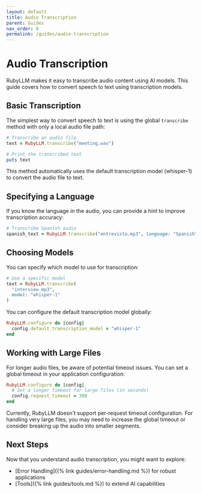 ```yaml
---
layout: default
title: Audio Transcription
parent: Guides
nav_order: 8
permalink: /guides/audio-transcription
---
```


# Audio Transcription

RubyLLM makes it easy to transcribe audio content using AI models. This guide covers how to convert speech to text using transcription models.

## Basic Transcription

The simplest way to convert speech to text is using the global `transcribe` method with only a local audio file path:

```ruby
# Transcribe an audio file
text = RubyLLM.transcribe("meeting.wav")

# Print the transcribed text
puts text
```

This method automatically uses the default transcription model (whisper-1) to convert the audio file to text.

## Specifying a Language

If you know the language in the audio, you can provide a hint to improve transcription accuracy:

```ruby
# Transcribe Spanish audio
spanish_text = RubyLLM.transcribe("entrevista.mp3", language: "Spanish")
```

## Choosing Models

You can specify which model to use for transcription:

```ruby
# Use a specific model
text = RubyLLM.transcribe(
  "interview.mp3",
  model: "whisper-1"
)
```

You can configure the default transcription model globally:

```ruby
RubyLLM.configure do |config|
  config.default_transcription_model = "whisper-1"
end
```

## Working with Large Files

For longer audio files, be aware of potential timeout issues. You can set a global timeout in your application configuration:

```ruby
RubyLLM.configure do |config|
  # Set a longer timeout for large files (in seconds)
  config.request_timeout = 300
end
```

Currently, RubyLLM doesn't support per-request timeout configuration. For handling very large files, you may need to increase the global timeout or consider breaking up the audio into smaller segments.

## Next Steps

Now that you understand audio transcription, you might want to explore:

- [Error Handling]({% link guides/error-handling.md %}) for robust applications
- [Tools]({% link guides/tools.md %}) to extend AI capabilities